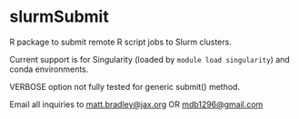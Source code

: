 # slurmSubmit
R package to submit remote R script jobs to Slurm clusters.

Current support is for Singularity (loaded by `module load singularity`) and conda environments. 

VERBOSE option not fully tested for generic submit() method. 

Email all inquiries to matt.bradley@jax.org OR mdb1296@gmail.com
